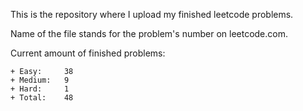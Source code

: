 This is the repository where I upload my finished leetcode problems. 

Name of the file stands for the problem's number on leetcode.com. 

Current amount of finished problems:

    + Easy:     38
    + Medium:   9
    + Hard:     1
    + Total:    48
